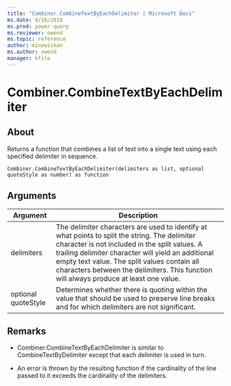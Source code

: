 ```yaml
---
title: "Combiner.CombineTextByEachDelimiter | Microsoft Docs"
ms.date: 4/16/2018
ms.prod: power-query
ms.reviewer: owend
ms.topic: reference
author: minewiskan
ms.author: owend
manager: kfile
---
```

# Combiner.CombineTextByEachDelimiter

  
## About  
Returns a function that combines a list of text into a single text using each specified delimiter in sequence.  
  
```  
Combiner.CombineTextByEachDelimiter(delimiters as list, optional quoteStyle as number) as function  
```  
  
## Arguments  
  
|Argument|Description|  
|------------|---------------|  
|delimiters|The delimiter characters are used to identify at what points to split the string.  The delimiter character is not included in the split values.  A trailing delimiter character will yield an additional empty text value.  The split values contain all characters between the delimiters.  This function will always produce at least one value.|  
|optional quoteStyle|Determines whether there is quoting within the value that should be used to preserve line breaks and for which delimiters are not significant.|  
  
## <a name="__toc360789938"></a>Remarks  
  
-   Combiner.CombineTextByEachDelimiter is similar to CombineTextByDelimiter except that each delimiter is used in turn.  
  
-   An error is thrown by the resulting function if the cardinality of the line passed to it exceeds the cardinality of the delimiters.  
  
